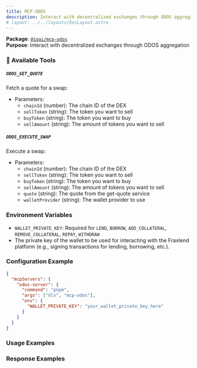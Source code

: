 ```yaml
---
title: MCP-ODOS
description: Interact with decentralized exchanges through ODOS aggregation
# layout: ../../layouts/DocLayout.astro
---
```


**Package**: [`@iqai/mcp-odos`](https://www.npmjs.com/package/@iqai/mcp-odos)  
**Purpose**: Interact with decentralized exchanges through ODOS aggregation

### 🔧 Available Tools

##### `ODOS_GET_QUOTE`

Fetch a quote for a swap:

- Parameters:
  - `chainId` (number): The chain ID of the DEX
  - `sellToken` (string): The token you want to sell
  - `buyToken` (string): The token you want to buy
  - `sellAmount` (string): The amount of tokens you want to sell

##### `ODOS_EXECUTE_SWAP`

Execute a swap:

- Parameters:
  - `chainId` (number): The chain ID of the DEX
  - `sellToken` (string): The token you want to sell
  - `buyToken` (string): The token you want to buy
  - `sellAmount` (string): The amount of tokens you want to sell
  - `quote` (string): The quote from the get-quote service
  - `walletProvider` (string): The wallet provider to use

### Environment Variables

- `WALLET_PRIVATE_KEY`: Required for `LEND`, `BORROW`, `ADD_COLLATERAL`, `REMOVE_COLLATERAL`, `REPAY`, `WITHDRAW`
- The private key of the wallet to be used for interacting with the Fraxlend platform (e.g., signing transactions for lending, borrowing, etc.).

### Configuration Example

```json
{
  "mcpServers": {
    "odos-server": {
      "command": "pnpm",
      "args": ["dlx", "mcp-odos"],
      "env": {
        "WALLET_PRIVATE_KEY": "your_wallet_private_key_here"
      }
    }
  }
}
```

### Usage Examples

### Response Examples
